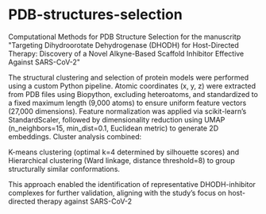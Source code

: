 # PDB-structures-selection
Computational Methods for PDB Structure Selection for the manuscritp "Targeting Dihydroorotate Dehydrogenase (DHODH) for Host-Directed Therapy: Discovery of a Novel Alkyne-Based Scaffold Inhibitor Effective Against SARS-CoV-2"

The structural clustering and selection of protein models were performed using a custom Python pipeline. Atomic coordinates (x, y, z) were extracted from PDB files using Biopython, excluding heteroatoms, and standardized to a fixed maximum length (9,000 atoms) to ensure uniform feature vectors (27,000 dimensions). Feature normalization was applied via scikit-learn’s StandardScaler, followed by dimensionality reduction using UMAP (n_neighbors=15, min_dist=0.1, Euclidean metric) to generate 2D embeddings. Cluster analysis combined:

K-means clustering (optimal k=4 determined by silhouette scores) and Hierarchical clustering (Ward linkage, distance threshold=8) to group structurally similar conformations.

This approach enabled the identification of representative DHODH-inhibitor complexes for further validation, aligning with the study’s focus on host-directed therapy against SARS-CoV-2
